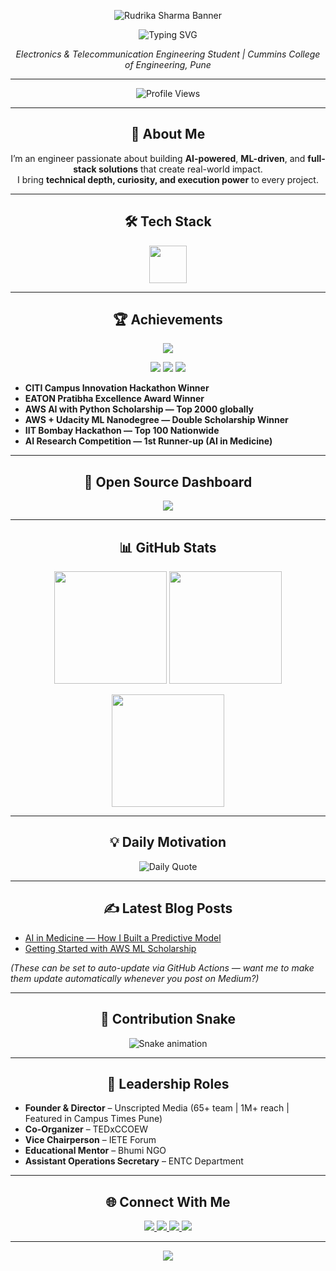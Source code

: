 <!-- HEADER BANNER -->
<p align="center">
  <img src="https://capsule-render.vercel.app/api?type=waving&color=0:00bfff,100:1e90ff&height=250&section=header&text=Rudrika%20Sharma&fontSize=70&fontColor=ffffff&animation=fadeIn&fontAlignY=38" alt="Rudrika Sharma Banner" />
</p>

<!-- TYPING EFFECT (ONLY ONCE) -->
<p align="center">
  <img src="https://readme-typing-svg.herokuapp.com?font=Fira+Code&weight=700&size=24&pause=1000&color=00BFFF&center=true&vCenter=true&width=650&lines=AI+%7C+ML+%7C+Full-Stack+Development;Innovating+with+Tech+and+AI;Building+Scalable+Solutions" alt="Typing SVG" />
</p>

<p align="center">
  <em>Electronics & Telecommunication Engineering Student | Cummins College of Engineering, Pune</em>
</p>

---

<!-- PROFILE VIEWS -->
<p align="center">
  <img src="https://komarev.com/ghpvc/?username=rudrikasharma15&label=Profile%20Views&color=1e90ff&style=for-the-badge" alt="Profile Views" />
</p>

---

<h2 align="center">🚀 About Me</h2>

<p align="center">
I’m an engineer passionate about building <strong>AI-powered</strong>, <strong>ML-driven</strong>, and <strong>full-stack solutions</strong> that create real-world impact.<br>
I bring <strong>technical depth, curiosity, and execution power</strong> to every project.
</p>

---

<h2 align="center">🛠 Tech Stack</h2>

<p align="center">
  <img src="https://skillicons.dev/icons?i=python,java,javascript,html,css,mongodb,express,react,nodejs,mysql,aws,git,github" height="60" />
</p>

---

<h2 align="center">🏆 Achievements</h2>

<p align="center">
  <img src="https://github-profile-trophy.vercel.app/?username=rudrikasharma15&theme=algolia&margin-w=10&no-frame=true&title=Stars,Followers,Repositories,Commits,PullRequest,Issues" />
</p>

<p align="center">
  <img src="https://img.shields.io/github/issues-closed/rudrikasharma15?color=00bfff&label=Issues%20Closed&logo=github&style=for-the-badge" />
  <img src="https://img.shields.io/github/issues-pr-closed/rudrikasharma15?color=1e90ff&label=PRs%20Merged&logo=github&style=for-the-badge" />
  <img src="https://img.shields.io/github/repos/rudrikasharma15?color=4169e1&label=Public%20Repos&logo=github&style=for-the-badge" />
</p>

<ul>
  <li><b>CITI Campus Innovation Hackathon Winner</b></li>
  <li><b>EATON Pratibha Excellence Award Winner</b></li>
  <li><b>AWS AI with Python Scholarship — Top 2000 globally</b></li>
  <li><b>AWS + Udacity ML Nanodegree — Double Scholarship Winner</b></li>
  <li><b>IIT Bombay Hackathon — Top 100 Nationwide</b></li>
  <li><b>AI Research Competition — 1st Runner-up (AI in Medicine)</b></li>
</ul>

---

<h2 align="center">📢 Open Source Dashboard</h2>

<p align="center">
  <img src="https://github-readme-activity-graph.vercel.app/graph?username=rudrikasharma15&theme=react-dark&hide_border=true&bg_color=0d1117&color=1e90ff&line=00bfff" />
</p>

---

<h2 align="center">📊 GitHub Stats</h2>

<p align="center">
  <img src="https://github-readme-stats.vercel.app/api?username=rudrikasharma15&show_icons=true&theme=tokyonight&count_private=true" height="180"/>
  <img src="https://github-readme-stats.vercel.app/api/top-langs/?username=rudrikasharma15&layout=compact&theme=tokyonight" height="180"/>
</p>

<p align="center">
  <img src="https://streak-stats.demolab.com?user=rudrikasharma15&theme=tokyonight&hide_border=true" height="180"/>
</p>

---

<h2 align="center">💡 Daily Motivation</h2>

<p align="center">
  <!-- Auto-refreshing daily quote -->
  <img src="https://quotes-github-readme.vercel.app/api?type=horizontal&theme=tokyonight" alt="Daily Quote" />
</p>

---

<h2 align="center">✍️ Latest Blog Posts</h2>

<!-- BLOG-POST-LIST:START -->
- [AI in Medicine — How I Built a Predictive Model](https://medium.com/@rudrikasharma1503/ai-in-medicine)
- [Getting Started with AWS ML Scholarship](https://medium.com/@rudrikasharma1503/aws-ml-scholarship)
<!-- BLOG-POST-LIST:END -->

*(These can be set to auto-update via GitHub Actions — want me to make them update automatically whenever you post on Medium?)*

---

<h2 align="center">🐍 Contribution Snake</h2>

<p align="center">
  <img src="https://github.com/rudrikasharma15/rudrikasharma15/blob/output/github-contribution-grid-snake.svg" alt="Snake animation" />
</p>

---

<h2 align="center">🧭 Leadership Roles</h2>

<ul>
  <li><b>Founder & Director</b> – Unscripted Media (65+ team | 1M+ reach | Featured in Campus Times Pune)</li>
  <li><b>Co-Organizer</b> – TEDxCCOEW</li>
  <li><b>Vice Chairperson</b> – IETE Forum</li>
  <li><b>Educational Mentor</b> – Bhumi NGO</li>
  <li><b>Assistant Operations Secretary</b> – ENTC Department</li>
</ul>

---

<h2 align="center">🌐 Connect With Me</h2>

<p align="center">
  <a href="https://www.linkedin.com/in/rudrika-sharma-514490271">
    <img src="https://img.shields.io/badge/LinkedIn-1e90ff?style=for-the-badge&logo=linkedin&logoColor=white"/>
  </a>
  <a href="https://github.com/rudrikasharma15">
    <img src="https://img.shields.io/badge/GitHub-0d1117?style=for-the-badge&logo=github&logoColor=1e90ff"/>
  </a>
  <a href="https://medium.com/@rudrikasharma1503">
    <img src="https://img.shields.io/badge/Medium-000000?style=for-the-badge&logo=medium&logoColor=1e90ff"/>
  </a>
  <a href="mailto:rudrikasharma1503@gmail.com">
    <img src="https://img.shields.io/badge/Email-D14836?style=for-the-badge&logo=gmail&logoColor=white"/>
  </a>
</p>

---

<!-- FOOTER -->
<p align="center">
  <img src="https://capsule-render.vercel.app/api?type=waving&color=0:1e90ff,100:00bfff&height=120&section=footer" />
</p>
